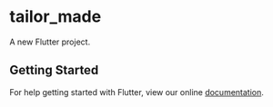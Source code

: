 # tailor_made

A new Flutter project.

## Getting Started

For help getting started with Flutter, view our online
[documentation](https://flutter.io/).
